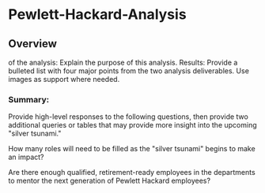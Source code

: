 # Pewlett-Hackard-Analysis

## Overview 
   
   of the analysis: Explain the purpose of this analysis.
    Results: Provide a bulleted list with four major points from the two analysis deliverables. Use images as support where needed.
### Summary:
   Provide high-level responses to the following questions, then provide two additional queries or tables that may provide more insight into the upcoming "silver tsunami."
  
  
        
  How many roles will need to be filled as the "silver tsunami" begins to make an impact?
       
  Are there enough qualified, retirement-ready employees in the departments to mentor the next generation of Pewlett Hackard employees?






















